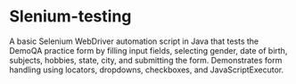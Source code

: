 # Slenium-testing
A basic Selenium WebDriver automation script in Java that tests the DemoQA practice form by filling input fields, selecting gender, date of birth, subjects, hobbies, state, city, and submitting the form. Demonstrates form handling using locators, dropdowns, checkboxes, and JavaScriptExecutor.
